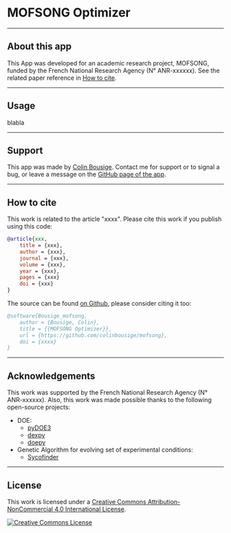# MOFSONG Optimizer

---

## About this app


This App was developed for an academic research project, MOFSONG, funded by the French National Research Agency (N° ANR-xxxxxx). See the related paper reference in [How to cite](#how-to-cite).

---

## Usage

blabla

---

## Support

This app was made by [Colin Bousige](mailto:colin.bousige@cnrs.fr). Contact me for support or to signal a bug, or leave a message on the [GitHub page of the app](https://github.com/colinbousige/mofsong).

---

## How to cite

This work is related to the article "xxxx". Please cite this work if you publish using this code:

```bibtex
@article{xxx,
    title = {xxx},
    author = {xxx},
    journal = {xxx},
    volume = {xxx},
    year = {xxx},
    pages = {xxx}
    doi = {xxx}
}
```

The source can be found [on Github](https://github.com/colinbousige/mofsong), please consider citing it too:

```bibtex
@software{Bousige_mofsong,
    author = {Bousige, Colin},
    title = {{MOFSONG Optimizer}},
    url = {https://github.com/colinbousige/mofsong},
    doi = {xxxx}
}
```

---

## Acknowledgements

This work was supported by the French National Research Agency (N° ANR-xxxxxx).
Also, this work was made possible thanks to the following open-source projects:

- DOE:
  - [pyDOE3](https://github.com/relf/pyDOE3)
  - [dexpy](https://statease.github.io/dexpy/)
  - [doepy](https://doepy.readthedocs.io/en/latest/)
- Genetic Algorithm for evolving set of experimental conditions:
  - [Sycofinder](https://github.com/materialscloud-org/sycofinder)

---

## License

This work is licensed under a <a rel="license" href="http://creativecommons.org/licenses/by-nc/4.0/">Creative Commons Attribution-NonCommercial 4.0 International License</a>.

<a rel="license" href="http://creativecommons.org/licenses/by-nc/4.0/"><img alt="Creative Commons License" style="border-width:0" src="https://i.creativecommons.org/l/by-nc/4.0/88x31.png" /></a>
